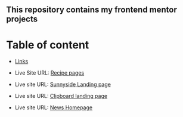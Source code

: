 ## This repository contains my frontend mentor projects

# Table of content
- [Links](#links)

 - Live Site URL: [Recipe pages](https://recipe-page-main-sepia.vercel.app/)
 - Live site URL: [Sunnyside Landing page](https://frontendmentorchallenges-six.vercel.app/)
 - Live site URL: [Clipboard landing page](https://frontendmentorchallenges-ju9v.vercel.app/)
 - Live site URL: [News Homepage](https://newshomepage-f06se1d0y-ehmkayels-projects.vercel.app/)

